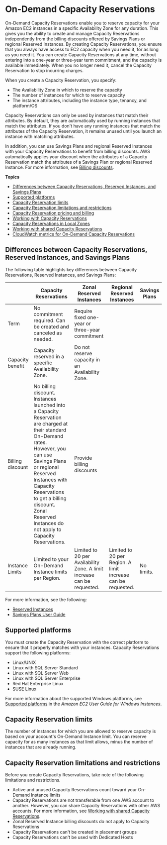 # On\-Demand Capacity Reservations<a name="ec2-capacity-reservations"></a>

On\-Demand Capacity Reservations enable you to reserve capacity for your Amazon EC2 instances in a specific Availability Zone for any duration\. This gives you the ability to create and manage Capacity Reservations independently from the billing discounts offered by Savings Plans or regional Reserved Instances\. By creating Capacity Reservations, you ensure that you always have access to EC2 capacity when you need it, for as long as you need it\. You can create Capacity Reservations at any time, without entering into a one\-year or three\-year term commitment, and the capacity is available immediately\. When you no longer need it, cancel the Capacity Reservation to stop incurring charges\.

When you create a Capacity Reservation, you specify:
+ The Availability Zone in which to reserve the capacity
+ The number of instances for which to reserve capacity
+ The instance attributes, including the instance type, tenancy, and platform/OS

Capacity Reservations can only be used by instances that match their attributes\. By default, they are automatically used by running instances that match the attributes\. If you don't have any running instances that match the attributes of the Capacity Reservation, it remains unused until you launch an instance with matching attributes\.

In addition, you can use Savings Plans and regional Reserved Instances with your Capacity Reservations to benefit from billing discounts\. AWS automatically applies your discount when the attributes of a Capacity Reservation match the attributes of a Savings Plan or  regional Reserved Instance\. For more information, see [Billing discounts](capacity-reservations-pricing-billing.md#capacity-reservations-discounts)\.

**Topics**
+ [Differences between Capacity Reservations, Reserved Instances, and Savings Plans](#capacity-reservations-differences)
+ [Supported platforms](#capacity-reservations-platforms)
+ [Capacity Reservation limits](#capacity-reservations-limits)
+ [Capacity Reservation limitations and restrictions](#capacity-reservations-limitations)
+ [Capacity Reservation pricing and billing](capacity-reservations-pricing-billing.md)
+ [Working with Capacity Reservations](capacity-reservations-using.md)
+ [Capacity Reservations in Local Zones](capacity-reservations-localzones.md)
+ [Working with shared Capacity Reservations](capacity-reservation-sharing.md)
+ [CloudWatch metrics for On\-Demand Capacity Reservations](capacity-reservation-cw-metrics.md)

## Differences between Capacity Reservations, Reserved Instances, and Savings Plans<a name="capacity-reservations-differences"></a>

The following table highlights key differences between Capacity Reservations, Reserved Instances, and Savings Plans:


|  | Capacity Reservations | Zonal Reserved Instances | Regional Reserved Instances | Savings Plans | 
| --- | --- | --- | --- | --- | 
| Term | No commitment required\. Can be created and canceled as needed\. | Require fixed one\-year or three\-year commitment | 
| Capacity benefit | Capacity reserved in a specific Availability Zone\. | Do not reserve capacity in an Availability Zone\. | 
| Billing discount | No billing discount\. Instances launched into a Capacity Reservation are charged at their standard On\-Demand rates\. However, you can use Savings Plans or regional Reserved Instances with Capacity Reservations to get a billing discount\. Zonal Reserved Instances do not apply to Capacity Reservations\. | Provide billing discounts | 
| Instance Limits | Limited to your On\-Demand Instance limits per Region\. | Limited to 20 per Availability Zone\. A limit increase can be requested\. | Limited to 20 per Region\. A limit increase can be requested\. | No limits\. | 

For more information, see the following:
+ [Reserved Instances](ec2-reserved-instances.md)
+ [Savings Plans User Guide](https://docs.aws.amazon.com/savingsplans/latest/userguide/)

## Supported platforms<a name="capacity-reservations-platforms"></a>

You must create the Capacity Reservation with the correct platform to ensure that it properly matches with your instances\. Capacity Reservations support the following platforms:
+ Linux/UNIX
+ Linux with SQL Server Standard
+ Linux with SQL Server Web
+ Linux with SQL Server Enterprise
+ Red Hat Enterprise Linux
+ SUSE Linux

 For more information about the supported Windows platforms, see [ Supported platforms](https://docs.aws.amazon.com/AWSEC2/latest/WindowsGuide/ec2-capacity-reservations.html#capacity-reservations-platforms) in the *Amazon EC2 User Guide for Windows Instances*\. 

## Capacity Reservation limits<a name="capacity-reservations-limits"></a>

The number of instances for which you are allowed to reserve capacity is based on your account's On\-Demand Instance limit\. You can reserve capacity for as many instances as that limit allows, minus the number of instances that are already running\.

## Capacity Reservation limitations and restrictions<a name="capacity-reservations-limitations"></a>

Before you create Capacity Reservations, take note of the following limitations and restrictions\.
+ Active and unused Capacity Reservations count toward your On\-Demand Instance limits
+ Capacity Reservations are not transferable from one AWS account to another\. However, you can share Capacity Reservations with other AWS accounts\. For more information, see [Working with shared Capacity Reservations](capacity-reservation-sharing.md)\.
+ Zonal Reserved Instance billing discounts do not apply to Capacity Reservations
+ Capacity Reservations can't be created in placement groups
+ Capacity Reservations can't be used with Dedicated Hosts